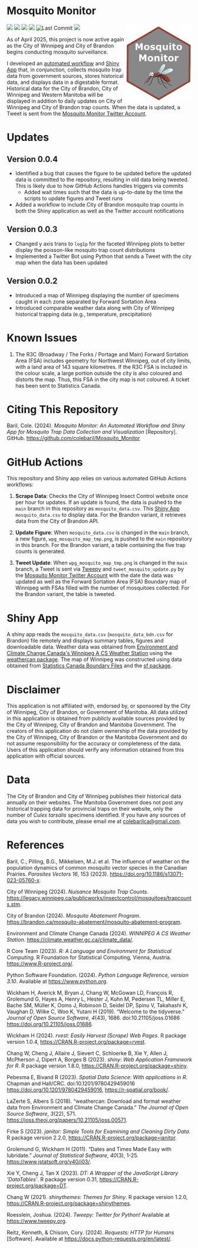 # Mosquito Monitor  

<img src='mosquito_monitor_hexsticker.png' align="right" height="210" />

[![](https://img.shields.io/badge/Shiny-shinyapps.io-blue?style=flat&labelColor=white&logo=RStudio&logoColor=blue)](https://colewb.shinyapps.io/Mosquito_Monitor/) 
![](https://img.shields.io/badge/Status-Active-green) ![](https://img.shields.io/badge/Build-Functional-green) 
![](https://img.shields.io/badge/Version-0.0.4-orange)
![Last Commit](https://img.shields.io/github/last-commit/colebaril/Mosquito_Monitor)
![](https://img.shields.io/twitter/follow/MosquitoMonitor)

As of April 2025, this project is now active again as the City of Winnipeg and City of Brandon begins conducting mosquito surveillance. 

I developed an [automated workflow](https://github.com/colebaril/Mosquito_Monitor/blob/main/.github/workflows/) and [Shiny App](https://colewb.shinyapps.io/Mosquito_Monitor/) that, in conjunction, collects mosquito trap data from government sources, stores historical data, and displays data in a digestable format. Historical data for the City of Brandon, City of Winnipeg and Western Manitoba will be displayed in addition to daily updates on City of Winnipeg and City of Brandon trap counts. When the data is updated, a Tweet is sent from the [Mosquito Monitor Twitter Account](https://twitter.com/MosquitoMonitor). 

# Updates

## Version 0.0.4

- Identified a bug that causes the figure to be updated before the updated data is committed to the repository, resulting in old data being tweeted. This is likely due to how GitHub Actions handles triggers via commits
   - Added wait times such that the data is up-to-date by the time the scripts to update figures and Tweet runs
- Added a workflow to include City of Brandon mosquito trap counts in both the Shiny application as well as the Twitter account notifications

## Version 0.0.3

- Changed y axis trans to `log1p` for the faceted Winnipeg plots to better display the poisson-like mosquito trap count distributions
- Implemented a Twitter Bot using Python that sends a Tweet with the city map when the data has been updated

## Version 0.0.2

- Introduced a map of Winnipeg displaying the number of specimens caught in each zone separated by Forward Sortation Area
- Introduced comparable weather data along with City of Winnipeg historical trapping data (e.g., temperature, precipitation)

# Known Issues

1. The R3C (Broadway / The Forks / Portage and Main) Forward Sortation Area (FSA) includes geometry for Northwest Winnipeg, out of city limits, with a land area of 143 square kilometres. If the R3C FSA is included in the colour scale, a large portion outside the city is also coloured and distorts the map. Thus, this FSA in the city map is not coloured. A ticket has been sent to Statistics Canada.

# Citing This Repository

Baril, Cole. (2024). _Mosquito Monitor: An Automated Workflow and Shiny App for Mosquito Trap Data Collection and Visualization_ [Repository]. GitHub. https://github.com/colebaril/Mosquito_Monitor

# GitHub Actions

This repository and Shiny app relies on various automated GitHub Actions workflows:

1. **Scrape Data**: Checks the City of Winnipeg Insect Control website once per hour for updates. If an update is found, the data is pushed to the `main` branch in this repository as `mosquito_data.csv`. This [Shiny App](https://colewb.shinyapps.io/Mosquito_Monitor/) `mosquito_data.csv` to display data. For the Brandon variant, it retrieves data from the City of Brandon API. 
   
2. **Update Figure**: When `mosquito_data.csv` is changed in the `main` branch, a new figure, `wpg_mosquito_map_tmp.png`, is pushed to the `main` repository in this branch. For the Brandon variant, a table containing the five trap counts is generated.
   
3. **Tweet Update**: When `wpg_mosquito_map_tmp.png` is changed in the `main` branch, a Tweet is sent via [Tweepy](https://www.tweepy.org/) and `tweet_mosquito_update.py` by the [Mosquito Monitor Twitter Account](https://twitter.com/MosquitoMonitor) with the date the data was updated as well as the Forward Sortation Area (FSA) Boundary map of Winnipeg with FSAs filled with the number of mosquitoes collected. For the Brandon variant, the table is tweeted.

# Shiny App 

A shiny app reads the `mosquito_data.csv` (`mosquito_data_bdn.csv` for Brandon) file remotely and displays summary tables, figures and downloadable data. Weather data was obtained from [Environment and Climate Change Canada's Winnipeg A CS Weather Station](https://climate.weather.gc.ca/climate_data/hourly_data_e.html?hlyRange=2013-12-10%7C2024-05-26&dlyRange=1996-10-01%7C2024-05-26&mlyRange=1996-10-01%7C2007-11-01&StationID=27174&Prov=MB&urlExtension=_e.html&searchType=stnName&optLimit=yearRange&StartYear=1840&EndYear=2024&selRowPerPage=25&Line=0&searchMethod=contains&Month=5&Day=26&txtStationName=Winnipeg&timeframe=1&Year=2024) using the [weathercan package](https://github.com/ropensci/weathercan). The map of Winnipeg was constructed using data obtained from [Statistics Canada Boundary Files](https://www12.statcan.gc.ca/census-recensement/2021/geo/sip-pis/boundary-limites/index2021-eng.cfm?Year=21) and the [sf package](https://cran.r-project.org/web/packages/sf/index.html). 

# Disclaimer

This application is not affiliated with, endorsed by, or sponsored by the City of Winnipeg, City of Brandon, or Government of Manitoba. All data utilized in this application is obtained from publicly available sources provided by the City of Winnipeg, City of Brandon and Manitoba Government. The creators of this application do not claim ownership of the data provided by the City of Winnipeg, City of Brandon or the Manitoba Government and do not assume responsibility for the accuracy or completeness of the data. Users of this application should verify any information obtained from this application with official sources.

# Data

The City of Brandon and City of Winnipeg publishes their historical data annually on their websites. The Manitoba Government does not post any historical trapping data for provincial traps on their website, only the number of *Culex tarsalis* specimens identified. If you have any sources of data you wish to contribute, please email me at colebarilca@gmail.com. 

# References 

Baril, C., Pilling, B.G., Mikkelsen, M.J. et al. The influence of weather on the population dynamics of common mosquito vector species in the Canadian Prairies. _Parasites Vectors 16_, 153 (2023). <https://doi.org/10.1186/s13071-023-05760-x>. 

City of Winnipeg (2024). _Nuisance Mosquito Trap Counts_. <https://legacy.winnipeg.ca/publicworks/insectcontrol/mosquitoes/trapcounts.stm>.

City of Brandon (2024). _Mosquito Abatement Program_. <https://brandon.ca/mosquito-abatement/mosquito-abatement-program>. 

Environment and Climate Change Canada (2024). _WINNIPEG A CS Weather Station_. <https://climate.weather.gc.ca/climate_data/>. 

R Core Team (2023). _R: A Language and Environment for Statistical Computing_. R Foundation for Statistical Computing, Vienna, Austria.
<https://www.R-project.org/>.

Python Software Foundation. (2024). _Python Language Reference, version 3.10_. Available at https://www.python.org.

Wickham H, Averick M, Bryan J, Chang W, McGowan LD, François R, Grolemund G, Hayes A, Henry L, Hester J, Kuhn M, Pedersen TL, Miller E, Bache
SM, Müller K, Ooms J, Robinson D, Seidel DP, Spinu V, Takahashi K, Vaughan D, Wilke C, Woo K, Yutani H (2019). “Welcome to the tidyverse.”
_Journal of Open Source Software_, *4*(43), 1686. doi:10.21105/joss.01686 <https://doi.org/10.21105/joss.01686>.

Wickham H (2024). _rvest: Easily Harvest (Scrape) Web Pages_. R package version 1.0.4, <https://CRAN.R-project.org/package=rvest>.

Chang W, Cheng J, Allaire J, Sievert C, Schloerke B, Xie Y, Allen J, McPherson J, Dipert A, Borges B (2023). _shiny: Web Application Framework
for R_. R package version 1.8.0, <https://CRAN.R-project.org/package=shiny>.

Pebesma E, Bivand R (2023). _Spatial Data Science: With applications in R_. Chapman and Hall/CRC. doi:10.1201/9780429459016
<https://doi.org/10.1201/9780429459016>, <https://r-spatial.org/book/>.

LaZerte S, Albers S (2018). “weathercan: Download and format weather data from Environment and Climate Change Canada.” _The Journal of Open Source Software_,
*3*(22), 571. <https://joss.theoj.org/papers/10.21105/joss.00571>.

Firke S (2023). _janitor: Simple Tools for Examining and Cleaning Dirty Data_. R package version 2.2.0,
<https://CRAN.R-project.org/package=janitor>.

Grolemund G, Wickham H (2011). “Dates and Times Made Easy with lubridate.” _Journal of Statistical Software_, *40*(3), 1-25.
<https://www.jstatsoft.org/v40/i03/>.

Xie Y, Cheng J, Tan X (2023). _DT: A Wrapper of the JavaScript Library 'DataTables'_. R package version 0.31,
<https://CRAN.R-project.org/package=DT>.

Chang W (2021). _shinythemes: Themes for Shiny_. R package version 1.2.0, <https://CRAN.R-project.org/package=shinythemes>.

Roesslein, Joshua. (2024). *Tweepy: Twitter for Python!* Available at https://www.tweepy.org.

Reitz, Kenneth, & Chisom, Cory. (2024). *Requests: HTTP for Humans* [Software]. Available at https://docs.python-requests.org/en/latest/.





